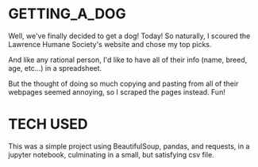 # GETTING_A_DOG
Well, we've finally decided to get a dog! Today! So naturally, I scoured the Lawrence Humane Society's website and chose my top picks.

And like any rational person, I'd like to have all of their info (name, breed, age, etc...) in a spreadsheet.

But the thought of doing so much copying and pasting from all of their webpages seemed annoying, so I scraped the pages instead. Fun!

# TECH USED
This was a simple project using BeautifulSoup, pandas, and requests, in a jupyter notebook, culminating in a small, but satisfying csv file.

